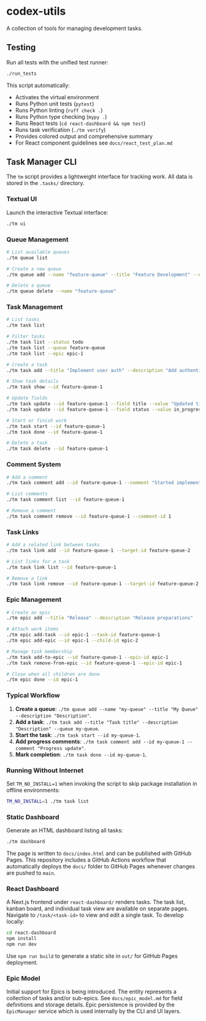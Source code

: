 # codex-utils

A collection of tools for managing development tasks.

## Testing

Run all tests with the unified test runner:

```bash
./run_tests
```

This script automatically:
- Activates the virtual environment
- Runs Python unit tests (`pytest`)
- Runs Python linting (`ruff check .`)
- Runs Python type checking (`mypy .`)
- Runs React tests (`cd react-dashboard && npm test`)
- Runs task verification (`./tm verify`)
- Provides colored output and comprehensive summary
- For React component guidelines see `docs/react_test_plan.md`

## Task Manager CLI

The `tm` script provides a lightweight interface for tracking work. All data is stored in the `.tasks/` directory.

### Textual UI
Launch the interactive Textual interface:
```bash
./tm ui
```

### Queue Management
```bash
# List available queues
./tm queue list

# Create a new queue
./tm queue add --name "feature-queue" --title "Feature Development" --description "Queue for new features"

# Delete a queue
./tm queue delete --name "feature-queue"
```

### Task Management
```bash
# List tasks
./tm task list

# Filter tasks
./tm task list --status todo
./tm task list --queue feature-queue
./tm task list --epic epic-1

# Create a task
./tm task add --title "Implement user auth" --description "Add authentication system" --queue feature-queue

# Show task details
./tm task show --id feature-queue-1

# Update fields
./tm task update --id feature-queue-1 --field title --value "Updated title"
./tm task update --id feature-queue-1 --field status --value in_progress

# Start or finish work
./tm task start --id feature-queue-1
./tm task done --id feature-queue-1

# Delete a task
./tm task delete --id feature-queue-1
```

### Comment System
```bash
# Add a comment
./tm task comment add --id feature-queue-1 --comment "Started implementation"

# List comments
./tm task comment list --id feature-queue-1

# Remove a comment
./tm task comment remove --id feature-queue-1 --comment-id 1
```

### Task Links
```bash
# Add a related link between tasks
./tm task link add --id feature-queue-1 --target-id feature-queue-2

# List links for a task
./tm task link list --id feature-queue-1

# Remove a link
./tm task link remove --id feature-queue-1 --target-id feature-queue-2
```

### Epic Management
```bash
# Create an epic
./tm epic add --title "Release" --description "Release preparations"

# Attach work items
./tm epic add-task --id epic-1 --task-id feature-queue-1
./tm epic add-epic --id epic-1 --child-id epic-2

# Manage task membership
./tm task add-to-epic --id feature-queue-1 --epic-id epic-1
./tm task remove-from-epic --id feature-queue-1 --epic-id epic-1

# Close when all children are done
./tm epic done --id epic-1
```

### Typical Workflow
1. **Create a queue**: `./tm queue add --name "my-queue" --title "My Queue" --description "Description"`.
2. **Add a task**: `./tm task add --title "Task title" --description "Description" --queue my-queue`.
3. **Start the task**: `./tm task start --id my-queue-1`.
4. **Add progress comments**: `./tm task comment add --id my-queue-1 --comment "Progress update"`.
5. **Mark completion**: `./tm task done --id my-queue-1`.

### Running Without Internet
Set `TM_NO_INSTALL=1` when invoking the script to skip package installation in offline environments:
```bash
TM_NO_INSTALL=1 ./tm task list
```

### Static Dashboard
Generate an HTML dashboard listing all tasks:

```bash
./tm dashboard
```

The page is written to `docs/index.html` and can be published with GitHub Pages.
This repository includes a GitHub Actions workflow that automatically deploys
the `docs/` folder to GitHub Pages whenever changes are pushed to `main`.


### React Dashboard
A Next.js frontend under `react-dashboard/` renders tasks. The task list, kanban board, and individual task view are available on separate pages.
Navigate to `/task/<task-id>` to view and edit a single task.
To develop locally:
```bash
cd react-dashboard
npm install
npm run dev
```
Use `npm run build` to generate a static site in `out/` for GitHub Pages deployment.


### Epic Model
Initial support for Epics is being introduced. The entity represents a
collection of tasks and/or sub-epics. See `docs/epic_model.md` for
field definitions and storage details. Epic persistence is provided by the
`EpicManager` service which is used internally by the CLI and UI layers.
